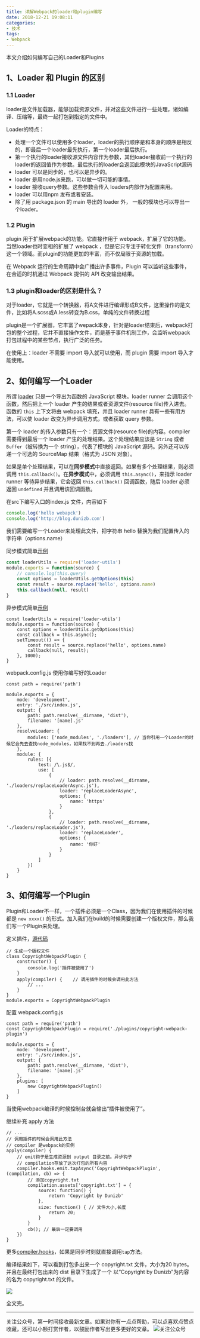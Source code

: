 ```yaml
---
title: 详解Webpack的loader和plugin编写
date: 2018-12-21 19:08:11
categories:
- 技术
tags:
- Webpack
---
```

本文介绍如何编写自己的Loader和Plugins
<!-- more -->

## 1、Loader 和 Plugin 的区别
### 1.1 Loader
loader是文件加载器，能够加载资源文件，并对这些文件进行一些处理，诸如编译、压缩等，最终一起打包到指定的文件中。

Loader的特点：
- 处理一个文件可以使用多个loader，loader的执行顺序是和本身的顺序是相反的，即最后一个loader最先执行，第一个loader最后执行。
- 第一个执行的loader接收源文件内容作为参数，其他loader接收前一个执行的loader的返回值作为参数。最后执行的loader会返回此模块的JavaScript源码
- loader 可以是同步的，也可以是异步的。
- loader 是用node.js来跑，可以做一切可能的事情。
- loader 接收query参数。这些参数会传入 loaders内部作为配置来用。
- loader 可以用npm 发布或者安装。
- 除了用 package.json 的 main 导出的 loader 外， 一般的模块也可以导出一个loader。

### 1.2 Plugin

plugin 用于扩展webpack的功能。它直接作用于 webpack，扩展了它的功能。当然loader也时变相的扩展了 webpack ，但是它只专注于转化文件（transform）这一个领域。而plugin的功能更加的丰富，而不仅局限于资源的加载。

在 Webpack 运行的生命周期中会广播出许多事件，Plugin 可以监听这些事件，在合适的时机通过 Webpack 提供的 API 改变输出结果。

### 1.3 plugin和loader的区别是什么？
对于loader，它就是一个转换器，将A文件进行编译形成B文件，这里操作的是文件，比如将A.scss或A.less转变为B.css，单纯的文件转换过程

plugin是一个扩展器，它丰富了wepack本身，针对是loader结束后，webpack打包的整个过程，它并不直接操作文件，而是基于事件机制工作，会监听webpack打包过程中的某些节点，执行广泛的任务。

在使用上：loader 不需要 import 导入就可以使用，而 plugin 需要 import 导入才能使用。

## 2、如何编写一个Loader
所谓 [loader](https://webpack.docschina.org/api/loaders/) 只是一个导出为函数的 JavaScript 模块。loader runner 会调用这个函数，然后把上一个 loader 产生的结果或者资源文件(resource file)传入进去。函数的 `this` 上下文将由 webpack 填充，并且 loader runner 具有一些有用方法，可以使 loader 改变为异步调用方式，或者获取 query 参数。

第一个 loader 的传入参数只有一个：资源文件(resource file)的内容。compiler 需要得到最后一个 loader 产生的处理结果。这个处理结果应该是 `String` 或者 `Buffer`（被转换为一个 string），代表了模块的 JavaScript 源码。另外还可以传递一个可选的 SourceMap 结果（格式为 JSON 对象）。

如果是单个处理结果，可以在**同步模式**中直接返回。如果有多个处理结果，则必须调用 `this.callback()`。在**异步模式**中，必须调用 `this.async()`，来指示 loader runner 等待异步结果，它会返回 `this.callback()` 回调函数，随后 loader 必须返回 `undefined` 并且调用该回调函数。

在src下编写入口的index.js 文件，内容如下

```js
console.log('hello webapck')
console.log('http://blog.dunizb.com')
```

我们需要编写一个Loader来处理此文件，把字符串 hello 替换为我们配置传入的字符串（options.name）

同步模式简单[示例](https://github.com/dunizb/CodeTest/tree/master/Webpack/make-loader/loaders/replaceLoader.js)

```js
const loaderUtils = require('loader-utils')
module.exports = function(source) {
    // console.log(this.query)
    const options = loaderUtils.getOptions(this)
    const result = source.replace('hello', options.name)
    this.callback(null, result)
}
```

异步模式简单[示例](https://github.com/dunizb/CodeTest/tree/master/Webpack/make-loader/loaders/replaceLoaderAsync.js)

```
const loaderUtils = require('loader-utils')
module.exports = function(source) {
    const options = loaderUtils.getOptions(this)
    const callback = this.async();
    setTimeout(() => {
        const result = source.replace('hello', options.name)
        callback(null, result);
    }, 1000);
}
```

webpack.config.js 使用你编写好的Loader

```
const path = require('path')

module.exports = {
    mode: 'development',
    entry: './src/index.js',
    output: {
        path: path.resolve(__dirname, 'dist'),
        filename: '[name].js'
    },
    resolveLoader: {
        modules: ['node_modules', './loaders'], // 当你引用一个Loader的时候它会先去查找node_modules，如果找不到再去./loaders找
    },
    module: {
        rules: [{
            test: /\.js$/,
            use: [
                {
                    // loader: path.resolve(__dirname, './loaders/replaceLoaderAsync.js'),
                    loader: 'replaceLoaderAsync',
                    options: {
                        name: 'https'
                    }
                },
                {
                    // loader: path.resolve(__dirname, './loaders/replaceLoader.js'),
                    loader: 'replaceLoader',
                    options: {
                        name: '你好'
                    }
                }
            ]
        }]
    }
}
```

## 3、如何编写一个Plugin

Plugin和Loader不一样，一个插件必须是一个Class，因为我们在使用插件的时候都是 `new xxxx()` 的形式。加入我们在build的时候需要创建一个版权文件，那么我们写一个Plugin来处理。

定义插件，[源代码](https://github.com/dunizb/CodeTest/tree/master/Webpack/make-plugin/)

```
// 生成一个版权文件
class CopyrightWebpackPlugin {
    constructor() {
        console.log('插件被使用了')
    }
    apply(compiler) {    // 调用插件的时候会调用此方法
        // ...
    }
}
module.exports = CopyrightWebpackPlugin
```

配置 webpack.config.js

```
const path = require('path')
const CopyrightWebpackPlugin = require('./plugins/copyright-webpack-plugin')

module.exports = {
    mode: 'development',
    entry: './src/index.js',
    output: {
        path: path.resolve(__dirname, 'dist'),
        filename: '[name].js'
    },
    plugins: [
        new CopyrightWebpackPlugin()
    ]
}
```

当使用webpack编译的时候控制台就会输出“插件被使用了”。

继续补充 apply 方法

```
// ...
// 调用插件的时候会调用此方法
// compiler 是webpack的实例
apply(compiler) {
    // emit钩子是生成资源到 output 目录之前。异步钩子
    // compilation存放了这次打包的所有内容
    compiler.hooks.emit.tapAsync('CopyrightWebpackPlugin', (compilation, cb) => {
        // 添加copyright.txt
        compilation.assets['copyright.txt'] = {
            source: function() {
                return 'Copyright by Dunizb'
            },
            size: function() { // 文件大小,长度
                return 20;
            }
        }
        cb(); // 最后一定要调用
    })
}
```

更多[compiler.hooks](https://webpack.docschina.org/api/compiler-hooks/)，如果是同步时刻就直接调用`tap`方法。

编译结果如下，可以看到打包多出来一个 copyright.txt 文件，大小为20 bytes。并且在最终打包出来的 dist 目录下生成了一个 以“Copyright by Dunizb”为内容的名为 copyright.txt 的文件。

![](https://gitee.com/dunizb/cloudimg/raw/jsdelivr/52528913.png)


全文完。

*************
关注公众号，第一时间接收最新文章。如果对你有一点点帮助，可以点喜欢点赞点收藏，还可以小额打赏作者，以鼓励作者写出更多更好的文章。
![关注公众号](https://gitee.com/dunizb/cloudimg/raw/jsdelivr/关注名片-大礼包_横版二维码_2020-01-01-0.jpg)
